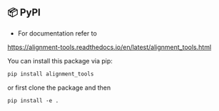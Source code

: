 ## 📦 PyPI
- For documentation refer to 

https://alignment-tools.readthedocs.io/en/latest/alignment_tools.html

You can install this package via pip:

```bash
pip install alignment_tools
```

or first clone the package and then

```
pip install -e .


```

